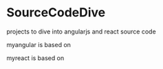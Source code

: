 # SourceCodeDive
projects to dive into angularjs and react source code

 myangular is based on <build your own angularjs>
 
 myreact is based on <build your reactjs>
